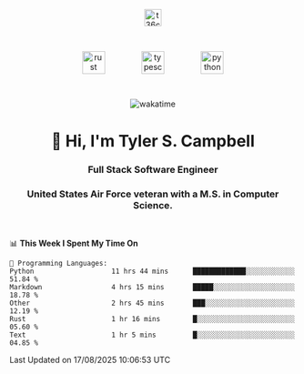 <p align="center">
<a href="https://www.linkedin.com/in/t36campbell" target="blank"><img align="center" src="https://ik.imagekit.io/t36campbell/Portfolio/linkedin.png.original_m8bbGgPh6.png" alt="t36campbell" height="30" width="30" /></a>
</p>
<p align="center">
    <img src="https://rustacean.net/assets/rustacean-orig-noshadow.svg" alt="rust" width="40" height="40" style="margin: 6%;" />
    <img src="https://cdn.worldvectorlogo.com/logos/typescript.svg" alt="typescript" width="40" height="40" style="margin: 6%;" />
    <img src="https://cdn.worldvectorlogo.com/logos/python-5.svg" alt="python" width="40" height="40" style="margin: 6%;" />
</p>
<div align="center">
  
  ![wakatime](https://wakatime.com/badge/user/738aac7f-8868-4bc3-a1df-4c36703ee4b6.svg)
  
</div>

<h1 align="center">👋 Hi, I'm Tyler S. Campbell</h1>
<h3 align="center">Full Stack Software Engineer</h3>
<h3 align="center">United States Air Force veteran with a M.S. in Computer Science.</h3>
<br>

<!--START_SECTION:waka-->
📊 **This Week I Spent My Time On** 

```text
💬 Programming Languages: 
Python                   11 hrs 44 mins      █████████████░░░░░░░░░░░░   51.84 % 
Markdown                 4 hrs 15 mins       █████░░░░░░░░░░░░░░░░░░░░   18.78 % 
Other                    2 hrs 45 mins       ███░░░░░░░░░░░░░░░░░░░░░░   12.19 % 
Rust                     1 hr 16 mins        █░░░░░░░░░░░░░░░░░░░░░░░░   05.60 % 
Text                     1 hr 5 mins         █░░░░░░░░░░░░░░░░░░░░░░░░   04.85 % 
```


 Last Updated on 17/08/2025 10:06:53 UTC
<!--END_SECTION:waka-->
